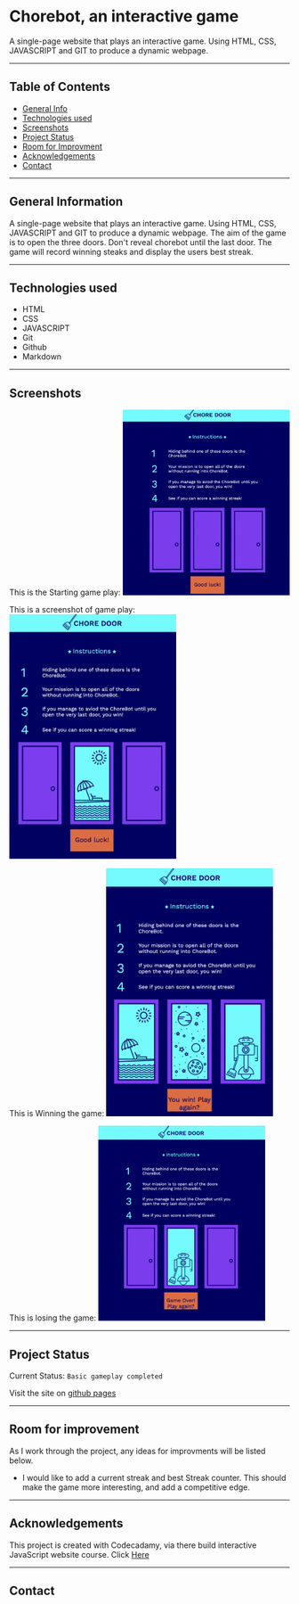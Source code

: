 # Chorebot, an interactive game
A single-page website that plays an interactive game. Using HTML, CSS, JAVASCRIPT and GIT to produce a dynamic webpage. 
*** 

## Table of Contents 
* [General Info](#general-info) 
* [Technologies used](#technology) 
* [Screenshots](#screenshots)
* [Project Status](#project-status) 
* [Room for Improvment](#room-for-improvement) 
* [Acknowledgements](#acknowledgements)
* [Contact](#contact)
***

## General Information 
A single-page website that plays an interactive game. 
Using HTML, CSS, JAVASCRIPT and GIT to produce a dynamic webpage. 
The aim of the game is to open the three doors. Don't reveal chorebot until the last door. 
The game will record winning steaks and display the users best streak. 
***

## Technologies used
* HTML
* CSS
* JAVASCRIPT 
* Git 
* Github 
* Markdown
***

## Screenshots 
This is the Starting game play: 
<img src="images/Screenshot-start-game.png" alt="This is the starting gameplay" width="300" />


This is a screenshot of game play:
<img src="images/Screenshot-game-play.png" alt="Game play" width="300" />

This is Winning the game: 
<img src="images/Screenshot-you-win.png" alt="Winning the game" width="300" />

This is losing the game: 
<img src="images/Screenshot-you-loose.png" alt="This is loosing the Game" width="300" />
*** 

## Project Status 
Current Status: `Basic gameplay completed`

Visit the site on [github pages](https://scrumpyflea.github.io/Chorebot/)

*** 

## Room for improvement 
As I work through the project, any ideas for improvments will be listed below.
* I would like to add a current streak and best Streak counter. This should make the game more interesting, and add a competitive edge. 
***

## Acknowledgements
This project is created with Codecadamy, via there build interactive JavaScript website course. 
Click [Here](www.codecademy.com)
***

## Contact


